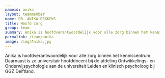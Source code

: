 ```yaml
---
nameid: anika
layout: teammember
name: DR. ANIKA BEXKENS
title: Hoofd zorg
group: team
summary: Anika is hoofdverantwoordelijk voor alle zorg binnen het kenniscentrum. Daarnaast is ze universitair hoofddocent bij de afdeling Ontwikkelings- en Onderwijspychologie aan de universiteit Leiden en klinisch psycholoog bij GGZ Delftland.
permalink: /team/anika
image: /img/Anika.jpg
---
```


Anika is hoofdverantwoordelijk voor alle zorg binnen het kenniscentrum. Daarnaast is ze universitair hoofddocent bij de afdeling Ontwikkelings- en Onderwijspychologie aan de universiteit Leiden en klinisch psycholoog bij GGZ Delftland.
